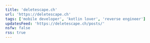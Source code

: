 ```yaml
---
title: 'deletescape.ch'
url: 'https://deletescape.ch'
tags: ['mobile developer', 'kotlin lover', 'reverse engineer']
updatesFeed: 'https://deletescape.ch/posts/'
nsfw: false
rss: true
---
```

